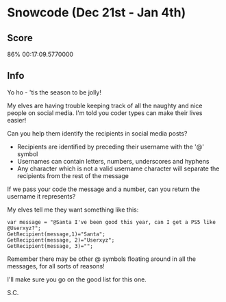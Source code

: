 # Snowcode (Dec 21st - Jan 4th)
## Score
86%
00:17:09.5770000

## Info
Yo ho - 'tis the season to be jolly!

My elves are having trouble keeping track of all the naughty and nice people on social media. I'm told you coder types can make their lives easier!

Can you help them identify the recipients in social media posts?

* Recipients are identified by preceding their username with the '@' symbol
* Usernames can contain letters, numbers, underscores and hyphens
* Any character which is not a valid username character will separate the recipients from the rest of the message

If we pass your code the message and a number, can you return the username it represents?

My elves tell me they want something like this:

```
var message = "@Santa I've been good this year, can I get a PS5 like @Userxyz?";
GetRecipient(message,1)="Santa";
GetRecipient(message, 2)="Userxyz";
GetRecipient(message, 3)="";
```

Remember there may be other @ symbols floating around in all the messages, for all sorts of reasons!

I'll make sure you go on the good list for this one.

S.C.